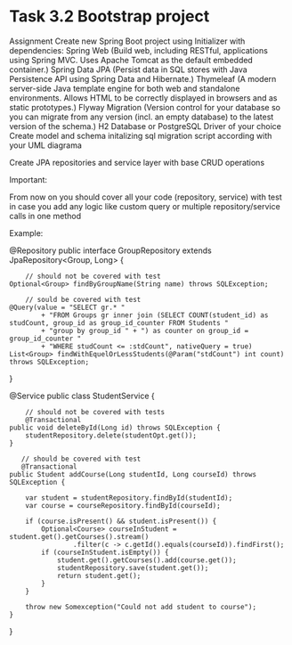 # Task 3.2 Bootstrap project

Assignment
Create new Spring Boot project using Initializer with dependencies:
Spring Web (Build web, including RESTful, applications using Spring MVC. Uses Apache Tomcat as the default embedded container.)
Spring Data JPA (Persist data in SQL stores with Java Persistence API using Spring Data and Hibernate.)
Thymeleaf (A modern server-side Java template engine for both web and standalone environments. Allows HTML to be correctly displayed in browsers and as static prototypes.)
Flyway Migration (Version control for your database so you can migrate from any version (incl. an empty database) to the latest version of the schema.)
H2 Database or PostgreSQL Driver of your choice
Create model and schema initalizing sql migration script according with your UML diagrama

Create JPA repositories and service layer with base CRUD operations

Important:

From now on you should cover all your code (repository, service) with test in case you add any logic like custom query or multiple repository/service calls in one method

Example:

@Repository
public interface GroupRepository extends JpaRepository<Group, Long> {

        // should not be covered with test 
	Optional<Group> findByGroupName(String name) throws SQLException;

        // sould be covered with test
	@Query(value = "SELECT gr.* "
			+ "FROM Groups gr inner join (SELECT COUNT(student_id) as studCount, group_id as group_id_counter FROM Students "
			+ "group by group_id " + ") as counter on group_id = group_id_counter "
			+ "WHERE studCount <= :stdCount", nativeQuery = true)
	List<Group> findWithEquelOrLessStudents(@Param("stdCount") int count) throws SQLException;
}


@Service
public class StudentService {

        // should not be covered with tests
        @Transactional
	public void deleteById(Long id) throws SQLException {
		studentRepository.delete(studentOpt.get());
	}
  
       // should be covered with test
       @Transactional
	public Student addCourse(Long studentId, Long courseId) throws SQLException {
	
		var student = studentRepository.findById(studentId);
		var course = courseRepository.findById(courseId);

		if (course.isPresent() && student.isPresent()) {
			Optional<Course> courseInStudent = student.get().getCourses().stream()
					.filter(c -> c.getId().equals(courseId)).findFirst();
			if (courseInStudent.isEmpty()) {
				student.get().getCourses().add(course.get());
				studentRepository.save(student.get());
				return student.get();
			}
		}

		throw new Somexception("Could not add student to course");
	}

}